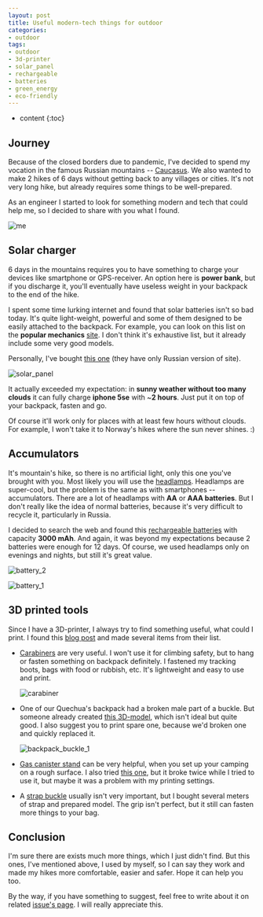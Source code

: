 ```yaml
---
layout: post
title: Useful modern-tech things for outdoor
categories:
- outdoor
tags:
- outdoor
- 3d-printer
- solar_panel
- rechargeable
- batteries
- green_energy
- eco-friendly
---
```


* content
{:toc}


## Journey

Because of the closed borders due to pandemic, I've decided to spend my vocation in the famous Russian mountains -- [Caucasus](https://en.wikipedia.org/wiki/Caucasus_Mountains). We also wanted to make 2 hikes of 6 days without getting back to any villages or cities. It's not very long hike, but already requires some things to be well-prepared.

As an engineer I started to look for something modern and tech that could help me, so I decided to share  with you what I found.

![me](/assets/images/useful-tech-for-outdoor/me.jpg)

## Solar charger

6 days in the mountains requires you to have something to charge your devices like smartphone or GPS-receiver. An option here is **power bank**, but if you discharge it, you'll eventually have useless weight in your backpack to the end of the hike.

I spent some time lurking internet and found that solar batteries isn't so bad today. It's quite light-weight, powerful and some of them designed to be easily attached to the backpack.
For example, you can look on this list on the **popular mechanics** [site](https://www.popularmechanics.com/adventure/outdoor-gear/a33022426/best-solar-chargers/). I don't think it's exhaustive list, but it already include some very good models.

Personally, I've bought [this one](https://www.inter-step.ru/catalog/product/solnechnoe_zu_3_paneli_15vt_usb.html) (they have only Russian version of site).

![solar_panel](/assets/images/useful-tech-for-outdoor/solar_battery.jpg)

It actually exceeded my expectation: in **sunny weather without too many clouds** it can fully charge **iphone 5se** with ~**2 hours**. Just put it on top of your backpack, fasten and go.

Of course it'll work only for places with at least few hours without clouds. For example, I won't take it to Norway's hikes where the sun never shines. :)

## Accumulators

It's mountain's hike, so there is no artificial light, only this one you've brought with you. Most likely you will use the [headlamps](https://www.theadventurejunkies.com/brightest-headlamps/).
Headlamps are super-cool, but the problem is the same as with smartphones -- accumulators. There are a lot of headlamps with **AA** or **AAA batteries**. But I don't really like the idea of normal batteries, because it's very difficult to recycle it, particularly in Russia.

I decided to search the web and found this [rechargeable batteries](https://www.aliexpress.com/item/32983512561.html) with capacity **3000 mAh**. And again, it was beyond my expectations because 2 batteries were enough for 12 days. Of course, we used headlamps only on evenings and nights, but still it's great value.

![battery_2](/assets/images/useful-tech-for-outdoor/battery_2.jpg)

![battery_1](/assets/images/useful-tech-for-outdoor/battery_1.jpg)

## 3D printed tools

Since I have a 3D-printer, I always try to find something useful, what could I print.
I found this [blog post](https://www.digitaltrends.com/cool-tech/3d-printed-camping-backpacking-gear/) and made several items from their list.

* [Carabiners](https://www.thingiverse.com/thing:1819242) are very useful. I won't use it for climbing safety, but to hang or fasten something on backpack definitely. I fastened my tracking boots, bags with food or rubbish, etc. It's lightweight and easy to use and print.

  ![carabiner](/assets/images/useful-tech-for-outdoor/carabiner.jpg)

* One of our Quechua's backpack had a broken male part of a buckle. But someone already created [this 3D-model](https://www.thingiverse.com/thing:2137647), which isn't ideal but quite good. I also suggest you to print spare one, because we'd broken one and quickly replaced it.

  ![backpack_buckle_1](/assets/images/useful-tech-for-outdoor/backpack_buckle_2.jpg)

* [Gas canister stand](https://www.thingiverse.com/thing:272127) can be very helpful, when you set up your camping on a rough surface. I also tried [this one](https://www.thingiverse.com/thing:2755848), but it broke twice while I tried to use it, but maybe it was a problem with my printing settings.

* A [strap buckle](https://www.thingiverse.com/thing:2814683) usually isn't very important, but I bought several meters of strap and prepared model. The grip isn't perfect, but it still can fasten more things to your bag.

## Conclusion

I'm sure there are exists much more things, which I just didn't find. But this ones, I've mentioned above, I used by myself, so I can say they work and made my hikes more comfortable, easier and safer. Hope it can help you too.

By the way, if you have something to suggest, feel free to write about it on related [issue's page](https://github.com/szobov/szobov.github.io/issues/new). I will really appreciate this. 


